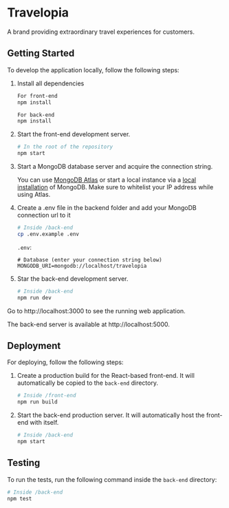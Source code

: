 # Travelopia

A brand providing extraordinary travel experiences for customers.

## Getting Started

To develop the application locally, follow the following steps:

1. Install all dependencies

   ```bash
   For front-end
   npm install

   For back-end
   npm install
   ```

2. Start the front-end development server.
   ```bash
   # In the root of the repository
   npm start
   ```
3. Start a MongoDB database server and acquire the connection string.

   You can use [MongoDB Atlas](https://www.mongodb.com/atlas/database) or start a local instance via a [local installation](https://www.mongodb.com/try/download/community) of MongoDB. Make sure to whitelist your IP address while using Atlas.

4. Create a .env file in the backend folder and add your MongoDB connection url to it
   ```bash
   # Inside /back-end
   cp .env.example .env
   ```
   `.env`:
   ```env
   # Database (enter your connection string below)
   MONGODB_URI=mongodb://localhost/travelopia
   ```
5. Star the back-end development server.
   ```bash
   # Inside /back-end
   npm run dev
   ```

Go to http://localhost:3000 to see the running web application.

The back-end server is available at http://localhost:5000.

## Deployment

For deploying, follow the following steps:

1. Create a production build for the React-based front-end. It will automatically be copied to the `back-end` directory.
   ```bash
   # Inside /front-end
   npm run build
   ```
2. Start the back-end production server. It will automatically host the front-end with itself.
   ```bash
   # Inside /back-end
   npm start
   ```

## Testing

To run the tests, run the following command inside the `back-end` directory:

```bash
# Inside /back-end
npm test
```
